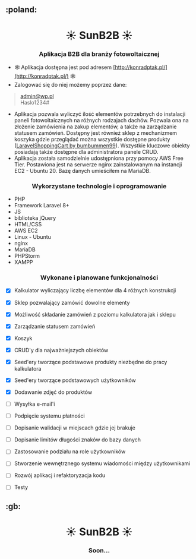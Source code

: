 <h2>:poland:</h2>
<h1 align="center"> ☀︎ SunB2B ☀︎</h1>
<h3 align="center">Aplikacja B2B dla branży fotowoltaicznej</h3>

- 🕸️ Aplikacja dostępna jest pod adresem [http://konradptak.pl/](http://konradptak.pl/) 🕸️
- Zalogować się do niej możemy poprzez dane:<br>
>admin@wp.pl   
>Haslo1234#
- Aplikacja pozwala wyliczyć ilość elementów potrzebnych do instalacji paneli fotowoltaicznych na różnych rodzajach dachów. Pozwala ona na złożenie zamówienia na zakup elementów, a także na zarządzanie statusem zamówień. Dostępny jest również sklep z mechanizmem koszyka gdzie przeglądać można wszystkie dostępne produkty ([LaravelShoppingCart by bumbummen99](https://github.com/bumbummen99/LaravelShoppingcart)). Wszystkie kluczowe obiekty posiadają także dostępne dla administratora panele CRUD.<br>
- Aplikacja została samodzielnie udostępniona przy pomocy AWS Free Tier. Postawiona jest na serwerze nginx zainstalowanym na instancji EC2 - Ubuntu 20. Bazę danych umieściłem na MariaDB.  

<h3 align="center">Wykorzystane technologie i oprogramowanie</h3>

- PHP<br>
- Framework Laravel 8+<br>
- JS<br>
- biblioteka jQuery<br>
- HTML/CSS<br>
- AWS EC2<br>
- Linux - Ubuntu<br>
- nginx<br>
- MariaDB<br>
- PHPStorm<br>
- XAMPP<br>

<h3 align="center">Wykonane i planowane funkcjonalności</h3>

- [x] Kalkulator wyliczający liczbę elementów dla 4 różnych konstrukcji
- [x] Sklep pozwalający zamówić dowolne elementy
- [x] Możliwość składanie zamówień z poziomu kalkulatora jak i sklepu
- [x] Zarządzanie statusem zamówień
- [x] Koszyk
- [x] CRUD'y dla najważniejszych obiektów
- [x] Seed'ery tworzące podstawowe produkty niezbędne do pracy kalkulatora
- [x] Seed'ery tworzące podstawowych użytkowników
- [x] Dodawanie zdjęć do produktów
- [ ] Wysyłka e-mail'i
- [ ] Podpięcie systemu płatności
- [ ] Dopisanie walidacji w miejscach gdzie jej brakuje
- [ ] Dopisanie limitów długości znaków do bazy danych
- [ ] Zastosowanie podziału na role użytkowników
- [ ] Stworzenie wewnętrznego systemu wiadomości między użytkownikami
- [ ] Rozwój aplikacj i refaktoryzacja kodu
- [ ] Testy


<h2>:gb:</h2>
<h1 align="center"> ☀︎ SunB2B ☀︎</h1>
<h3 align="center">Soon...</h3>
